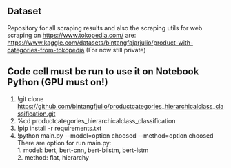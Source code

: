 ## Dataset
Repository for all scraping results and also the scraping utils for web scraping on https://www.tokopedia.com/ are:<br />https://www.kaggle.com/datasets/bintangfajarjulio/product-with-categories-from-tokopedia (For now still private)
## Code cell must be run to use it on Notebook Python (GPU must on!)
1. !git clone https://github.com/bintangfjulio/productcategories_hierarchicalclass_classification.git
2. %cd productcategories_hierarchicalclass_classification
3. !pip install -r requirements.txt
4. !python main.py --model=option choosed --method=option choosed
</br>There are option for run main.py:</br>1. model: bert, bert-cnn, bert-bilstm, bert-lstm</br>2. method: flat, hierarchy
